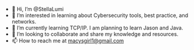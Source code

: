 - 👋 Hi, I’m @StellaLumi
- 👀 I’m interested in learning about Cybersecurity tools, best practice, and networks.
- 🌱 I’m currently learning TCP/IP. I am planning to learn Jason and Java.
- 💞️ I’m looking to collaborate and share my knowledge and resources.
- 📫 How to reach me at macysgirl1@gmail.com

<!---
StellaLumi/StellaLumi is a ✨ special ✨ repository because its `README.md` (this file) appears on your GitHub profile.
You can click the Preview link to take a look at your changes.
--->

